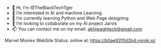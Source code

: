 - 👋 Hi, I’m @TheBlackTechTger
- 👀 I’m interested in AI and machine Learning
- 🌱 I’m currently learning Python and Web Page designing
- 💞️ I’m looking to collaborate on my AI project Jarvis
- 📫 You can contact me on my email: akhiwaghtech@gmail.com

Marvel Movies WebSite Status: online at: https://b0ae92f0d2b4.ngrok.io/
<!---
TheBlackTechTger/TheBlackTechTger is a ✨ special ✨ repository because its `README.md` (this file) appears on your GitHub profile.
You can click the Preview link to take a look at your changes.
--->
